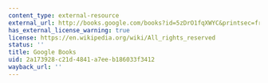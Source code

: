 ```yaml
---
content_type: external-resource
external_url: http://books.google.com/books?id=5zDrO1fqXWYC&printsec=frontcover
has_external_license_warning: true
license: https://en.wikipedia.org/wiki/All_rights_reserved
status: ''
title: Google Books
uid: 2a173928-c21d-4841-a7ee-b186033f3412
wayback_url: ''
---
```

